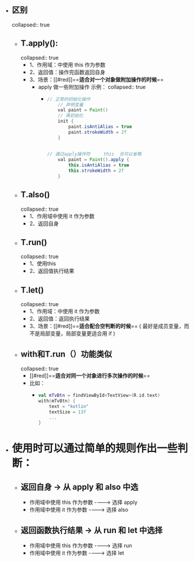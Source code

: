 - ## 区别
  collapsed:: true
	- ## T.apply():
	  collapsed:: true
		- 1、作⽤域：中使⽤ this 作为参数
		- 2、返回值：操作完函数返回自身
		- 3、场景：[[#red]]==**适合对⼀个对象做附加操作的时候**==
			- apply 做一些附加操作 示例：
			  collapsed:: true
				- ```java
				  // 正常的初始化操作  
				      // 声明变量
				      val paint = Paint()
				      // 再初始化
				      init {
				          paint.isAntiAlias = true
				          paint.strokeWidth = 2f
				      }
				   
				   
				  // 通过apply操作符     this  也可以省略
				      val paint = Paint().apply {
				          this.isAntiAlias = true
				          this.strokeWidth = 2f
				      }
				  ```
	- ## T.also()
	  collapsed:: true
		- 1、作⽤域中使⽤ it 作为参数
		- 2、返回自身
	- ## T.run()
	  collapsed:: true
		- 1、使用this
		- 2、返回值执行结果
	- ## T.let()
	  collapsed:: true
		- 1、作⽤域：中使⽤ it 作为参数
		- 2、返回值：返回执行结果
		- 3、场景：[[#red]]==**适合配合空判断的时候**== ( 最好是成员变量，⽽不是局部变量，局部变量更适合⽤ if )
	- ## with和T.run（）功能类似
	  collapsed:: true
		- [[#red]]==**适合对同⼀个对象进⾏多次操作的时候**==
		- 比如：
			- ```kotlin
			  val mTvBtn = findViewById<TextView>(R.id.text)
			  with(mTvBtn) {
			      text = "kotlin"
			      textSize = 13f
			      ...
			  }
			  ```
- # 使⽤时可以通过简单的规则作出⼀些判断：
	- ## 返回⾃身 -> 从 apply 和 also 中选
		- 作⽤域中使⽤ this 作为参数 ----> 选择 apply
		- 作⽤域中使⽤ it 作为参数 ----> 选择 also
	- ## 返回函数执行结果 -> 从 run 和 let 中选择
		- 作⽤域中使⽤ this 作为参数 ----> 选择 run
		- 作⽤域中使⽤ it 作为参数 ----> 选择 let
